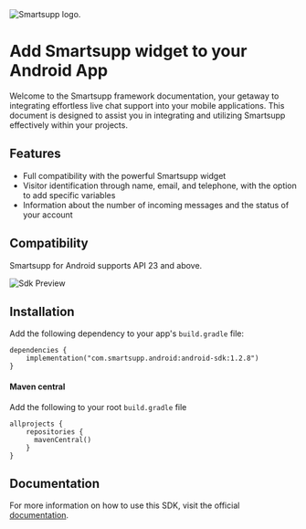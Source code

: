 <picture>
  <source media="(prefers-color-scheme: dark)" srcset="./art/logo-dark.svg">
  <img alt="Smartsupp logo." src="./art/logo-light.svg">
</picture>

# Add Smartsupp widget to your Android App

Welcome to the Smartsupp framework documentation, your getaway to integrating effortless live chat support into your mobile applications.
This document is designed to assist you in integrating and utilizing Smartsupp effectively within your projects.

## Features

- Full compatibility with the powerful Smartsupp widget
- Visitor identification through name, email, and telephone, with the option to add specific variables
- Information about the number of incoming messages and the status of your account

## Compatibility

Smartsupp for Android supports API 23 and above.

![Sdk Preview](./art/sdk_preview.png)

## Installation

Add the following dependency to your app's  `build.gradle`  file:

    dependencies {
        implementation("com.smartsupp.android:android-sdk:1.2.8")
    }

#### Maven central

Add the following to your root `build.gradle` file

    allprojects {
        repositories {
          mavenCentral()
        }
    }

## Documentation
For more information on how to use this SDK, visit the official [documentation](https://docs.smartsupp.com/mobile-sdk/).